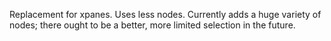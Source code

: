 Replacement for xpanes. Uses less nodes.
Currently adds a huge variety of nodes; there ought to be a better,
more limited selection in the future.
